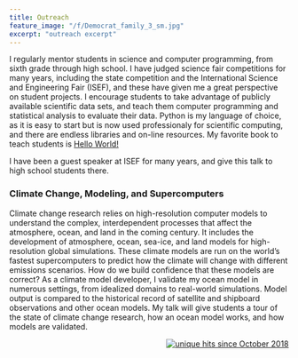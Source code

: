 ```yaml
---
title: Outreach
feature_image: "/f/Democrat_family_3_sm.jpg"
excerpt: "outreach excerpt"
---
```


I regularly mentor students in science and computer programming, from sixth grade through high school.  I have judged science fair competitions for many years, including the state competition and the International Science and Engineering Fair (ISEF), and these have given me a great perspective on student projects.  I encourage students to take advantage of publicly available scientific data sets, and teach them computer programming and statistical analysis to evaluate their data.  Python is my language of choice, as it is easy to start but is now used professionaly for scientific computing, and there are endless libraries and on-line resources.  My favorite book to teach students is <a href="https://www.manning.com/books/hello-world-second-edition" target="_blank">Hello World!</a>

I have been a guest speaker at ISEF for many years, and give this talk to high school students there.

### Climate Change, Modeling, and Supercomputers

Climate change research relies on high-resolution computer models to understand the complex, interdependent processes that affect the atmosphere, ocean, and land in the coming century.
It includes the development of atmosphere, ocean, sea-ice, and land models for high-resolution global simulations.  These climate models are run on the world’s fastest supercomputers to predict how the climate will change with different emissions scenarios.  How do we build confidence that these models are correct?  As a climate model developer, I validate my ocean model in numerous settings, from idealized domains to real-world simulations. Model output is compared to the historical record of satellite and shipboard observations and other ocean models.  My talk will give students a tour of the state of climate change research, how an ocean model works, and how models are validated.
<p align="right">
<a href="http://www.hitwebcounter.com">
<img src="http://hitwebcounter.com/counter/counter.php?page=6998016&style=0006&nbdigits=4&type=ip&initCount=0" title="unique hits since October 2018" border="0"></a>
